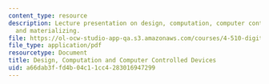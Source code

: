 ```yaml
---
content_type: resource
description: Lecture presentation on design, computation, computer controlled devices,
  and materializing.
file: https://ol-ocw-studio-app-qa.s3.amazonaws.com/courses/4-510-digital-design-fabrication-fall-2008/a66dab3ffd4b04c11cc4283016947299_lec7a.pdf
file_type: application/pdf
resourcetype: Document
title: Design, Computation and Computer Controlled Devices
uid: a66dab3f-fd4b-04c1-1cc4-283016947299
---
```

